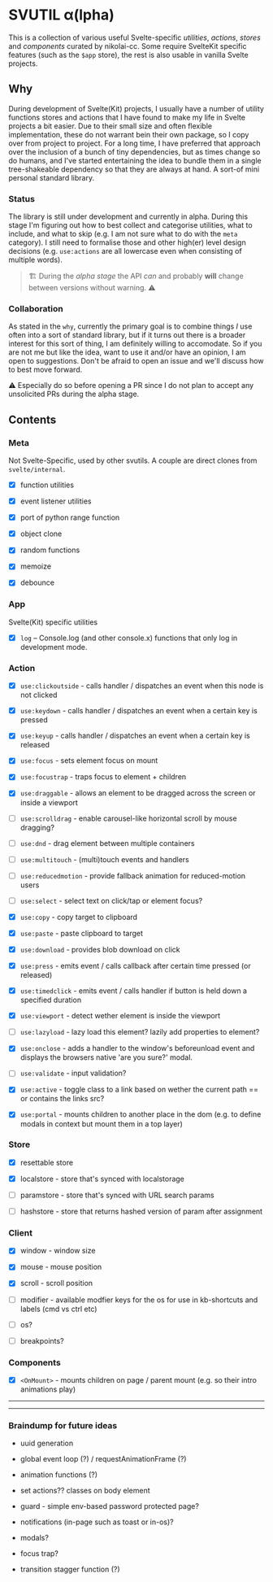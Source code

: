 # SVUTIL α(lpha)

This is a collection of various useful Svelte-specific _utilities_, _actions_, _stores_ and _components_ curated by nikolai-cc. Some require SvelteKit specific features (such as the `$app` store), the rest is also usable in vanilla Svelte projects.



## Why

During development of Svelte(Kit) projects, I usually have a number of utility functions stores and actions that I have found to make my life in Svelte projects a bit easier. Due to their small size and often flexible implementation, these do not warrant bein their own package, so I copy over from project to project. For a long time, I have preferred that approach over the inclusion of a bunch of tiny dependencies, but as times change so do humans, and I've started entertaining the idea to bundle them in a single tree-shakeable dependency so that they are always at hand. A sort-of mini personal standard library.



### Status

The library is still under development and currently in alpha. During this stage I'm figuring out how to best collect and categorise utilities, what to include, and what to skip (e.g. I am not sure what to do with the `meta` category). I still need to formalise those and other high(er) level design decisions (e.g. `use:actions` are all lowercase even when consisting of multiple words).

> 🏗 During the *alpha stage* the API *can* and probably **will** change between versions without warning. ⚠️



### Collaboration

As stated in the `why`, currently the primary goal is to combine things *I* use often into a sort of standard library, but if it turns out there is a broader interest for this sort of thing, I am definitely willing to accomodate. So if you are not me but like the idea, want to use it and/or have an opinion, I am open to suggestions. Don't be afraid to open an issue and we'll discuss how to best move forward. 

⚠️ Especially do so before opening a PR since I do not plan to accept any unsolicited PRs during the alpha stage.



## Contents

### Meta

Not Svelte-Specific, used by other svutils. A couple are direct clones from `svelte/internal`.

- [x] function utilities
- [x] event listener utilities
- [x] port of python range function
- [x] object clone
- [x] random functions
- [x] memoize
- [x] debounce



### App

Svelte(Kit) specific utilities

- [x] `log` – Console.log (and other console.x) functions that only log in development mode.



### Action

- [x] `use:clickoutside` - calls handler / dispatches an event when this node is not clicked
- [x] `use:keydown` - calls handler / dispatches an event when a certain key is pressed
- [x] `use:keyup` - calls handler / dispatches an event when a certain key is released
- [x] `use:focus` - sets element focus on mount
- [x] `use:focustrap` - traps focus to element + children
- [x] `use:draggable` - allows an element to be dragged across the screen or inside a viewport
- [ ] `use:scrolldrag` - enable carousel-like horizontal scroll by mouse dragging?
- [ ] `use:dnd` - drag element between multiple containers
- [ ] `use:multitouch` - (multi)touch events and handlers
- [ ] `use:reducedmotion` - provide fallback animation for reduced-motion users
- [ ] `use:select` - select text on click/tap or element focus?
- [x] `use:copy` - copy target to clipboard
- [x] `use:paste` - paste clipboard to target
- [x] `use:download` - provides blob download on click
- [x] `use:press` - emits event / calls callback after certain time pressed (or released)
- [x] `use:timedclick` - emits event / calls handler if button is held down a specified duration
- [x] `use:viewport` - detect wether element is inside the viewport
- [ ] `use:lazyload` - lazy load this element? lazily add properties to element?
- [x] `use:onclose` - adds a handler to the window's beforeunload event and displays the browsers native 'are you sure?' modal.
- [ ] `use:validate` - input validation?
- [x] `use:active` - toggle class to a link based on wether the current path == or contains the links src?
- [x] `use:portal` - mounts children to another place in the dom (e.g. to define modals in context but mount them in a top layer)



### Store

- [x] resettable store
- [x] localstore - store that's synced with localstorage
- [ ] paramstore - store that's synced with URL search params
- [ ] hashstore - store that returns hashed version of param after assignment



### Client

- [x] window - window size
- [x] mouse - mouse position
- [x] scroll - scroll position

- [ ] modifier - available modfier keys for the os for use in kb-shortcuts and labels (cmd vs ctrl etc)
- [ ] os?
- [ ] breakpoints?



### Components

- [x] `<OnMount>` - mounts children on page / parent mount (e.g. so their intro animations play)



---

---



### Braindump for future ideas

- uuid generation
- global event loop (?) / requestAnimationFrame (?)
- animation functions (?)

- set actions?? classes on body element
- guard - simple env-based password protected page?
- notifications (in-page such as toast or in-os)?
- modals?
- focus trap?
- transition stagger function (?)
